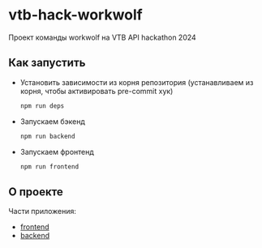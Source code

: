 # vtb-hack-workwolf

Проект команды workwolf на VTB API hackathon 2024

## Как запустить

- Установить зависимости из корня репозитория (устанавливаем из корня, чтобы активировать pre-commit хук)
  ```bash
  npm run deps
  ```
- Запускаем бэкенд
  ```bash
  npm run backend
  ```
- Запускаем фронтенд
  ```bash
  npm run frontend
  ```

## О проекте

Части приложения:

- [frontend](./frontend)
- [backend](./backend)
